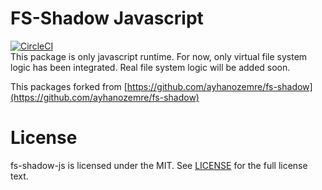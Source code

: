 # FS-Shadow Javascript
[![CircleCI](https://dl.circleci.com/status-badge/img/gh/akdilsiz/fs-shadow-js/tree/main.svg?style=svg)](https://dl.circleci.com/status-badge/redirect/gh/akdilsiz/fs-shadow-js/tree/main)  
This package is only javascript runtime. For now, only virtual file system logic has been integrated. Real file system logic will be added soon.  
  
This packages forked from [https://github.com/ayhanozemre/fs-shadow](https://github.com/ayhanozemre/fs-shadow)

# License
fs-shadow-js is licensed under the MIT. See [LICENSE](LICENSE) for the full license text.  
